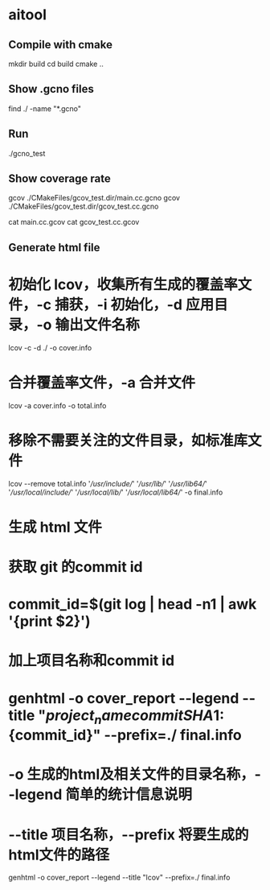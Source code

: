 # aitool
## Compile with cmake
mkdir build
cd build
cmake ..

## Show .gcno files
find ./ -name "*.gcno"

## Run
./gcno_test

## Show coverage rate
gcov ./CMakeFiles/gcov_test.dir/main.cc.gcno
gcov ./CMakeFiles/gcov_test.dir/gcov_test.cc.gcno

cat main.cc.gcov
cat gcov_test.cc.gcov

## Generate html file
# 初始化 lcov，收集所有生成的覆盖率文件，-c 捕获，-i 初始化，-d 应用目录，-o 输出文件名称
lcov -c -d ./ -o cover.info
# 合并覆盖率文件，-a 合并文件
lcov -a cover.info  -o total.info
# 移除不需要关注的文件目录，如标准库文件
lcov --remove total.info '*/usr/include/*' '*/usr/lib/*' '*/usr/lib64/*' '*/usr/local/include/*' '*/usr/local/lib/*' '*/usr/local/lib64/*' -o final.info
# 生成 html 文件
# 获取 git 的commit id
# commit_id=$(git log | head -n1 | awk '{print $2}')
# 加上项目名称和commit id
# genhtml -o cover_report --legend --title "${project_name} commit SHA1:${commit_id}" --prefix=./ final.info
# -o 生成的html及相关文件的目录名称，--legend 简单的统计信息说明
# --title 项目名称，--prefix 将要生成的html文件的路径
genhtml -o cover_report --legend --title "lcov" --prefix=./ final.info

